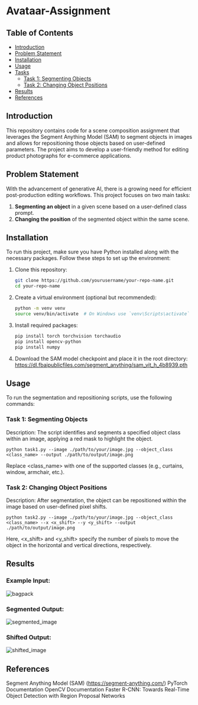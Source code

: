 # Avataar-Assignment

## Table of Contents
- [Introduction](#introduction)
- [Problem Statement](#problem-statement)
- [Installation](#installation)
- [Usage](#usage)
- [Tasks](#tasks)
  - [Task 1: Segmenting Objects](#task-1-segmenting-objects)
  - [Task 2: Changing Object Positions](#task-2-changing-object-positions)
- [Results](#results)
- [References](#references)

## Introduction
This repository contains code for a scene composition assignment that leverages the Segment Anything Model (SAM) to segment objects in images and allows for repositioning those objects based on user-defined parameters. The project aims to develop a user-friendly method for editing product photographs for e-commerce applications.

## Problem Statement
With the advancement of generative AI, there is a growing need for efficient post-production editing workflows. This project focuses on two main tasks:
1. **Segmenting an object** in a given scene based on a user-defined class prompt.
2. **Changing the position** of the segmented object within the same scene.

## Installation
To run this project, make sure you have Python installed along with the necessary packages. Follow these steps to set up the environment:

1. Clone this repository:
   ```bash
   git clone https://github.com/yourusername/your-repo-name.git
   cd your-repo-name

2. Create a virtual environment (optional but recommended):
   ```bash
   python -m venv venv
   source venv/bin/activate  # On Windows use `venv\Scripts\activate`

3. Install required packages:
   ```bash
   pip install torch torchvision torchaudio
   pip install opencv-python
   pip install numpy
   
4. Download the SAM model checkpoint and place it in the root directory:
   https://dl.fbaipublicfiles.com/segment_anything/sam_vit_h_4b8939.pth

## Usage

To run the segmentation and repositioning scripts, use the following commands:
### Task 1: Segmenting Objects
Description: The script identifies and segments a specified object class within an image, applying a red mask to highlight the object.

    python task1.py --image ./path/to/your/image.jpg --object_class <class_name> --output ./path/to/output/image.png
  
Replace <class_name> with one of the supported classes (e.g., curtains, window, armchair, etc.).

### Task 2: Changing Object Positions
Description: After segmentation, the object can be repositioned within the image based on user-defined pixel shifts.
      
    python task2.py --image ./path/to/your/image.jpg --object_class <class_name> --x <x_shift> --y <y_shift> --output ./path/to/output/image.png
      
Here, <x_shift> and <y_shift> specify the number of pixels to move the object in the horizontal and vertical directions, respectively.

## Results
### Example Input: 
![bagpack](https://github.com/user-attachments/assets/ba54e928-1294-47c3-b0b6-bf50624a57e4)

### Segmented Output: 
![segmented_image](https://github.com/user-attachments/assets/f7a2b753-73e5-4510-ba00-960d605c82c7)

### Shifted Output: 
![shifted_image](https://github.com/user-attachments/assets/56419a93-d2aa-4b9e-ab55-2b2579d53055)

## References
Segment Anything Model (SAM) (https://segment-anything.com/)
PyTorch Documentation
OpenCV Documentation
Faster R-CNN: Towards Real-Time Object Detection with Region Proposal Networks



